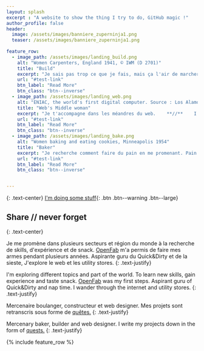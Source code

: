 ```yaml
---
layout: splash
excerpt : "A website to show the thing I try to do, GitHub magic !"
author_profile: false
header:
  image: /assets/images/banniere_zuperninja1.png
  teaser: /assets/images/banniere_zuperninja1.png
  
feature_row:
  - image_path: /assets/images/landing_build.png
    alt: "Women Carpenters, England 1941, © IWM (D 2701)"
    title: "Build"
    excerpt: "Je sais pas trop ce que je fais, mais ça l'air de marcher.    **//**    I don't know what I'm doing, but it kind of works."
    url: "#test-link"
    btn_label: "Read More"
    btn_class: "btn--inverse"
  - image_path: /assets/images/landing_web.png
    alt: "ENIAC, the world's first digital computer. Source : Los Alamos"
    title: "Web's Middle woman"
    excerpt: "Je t'accompagne dans les méandres du web.    **//**    I will guide you into the world wild web."
    url: "#test-link"
    btn_label: "Read More"
    btn_class: "btn--inverse"
  - image_path: /assets/images/landing_bake.png
    alt: "Women baking and eating cookies, Minneapolis 1954"
    title: "Baker"
    excerpt: "Je recherche comment faire du pain en me promenant. Pain sur commande @Chiang Mai.    **//**    I research how to do bread everywhere. Bread on order @Chiang Mai."
    url: "#test-link"
    btn_label: "Read More"
    btn_class: "btn--inverse"


---
```



{: .text-center}
[I'm doing some stuff](/blog/year-archive/){: .btn .btn--warning .btn--large}

## Share // never forget 
{: .text-center}


Je me promène dans plusieurs secteurs et région du monde à la recherche de skills, d'expérience et de snack.
[OpenFab](http://openfab.be) m'a permis de faire mes armes pendant plusieurs années. Aspirante guru du Quick&Dirty et de la sieste, J'explore le web et les utility stores.
{: .text-justify}

I'm exploring different topics and part of the world. To learn new skills, gain experience and taste snack.
[OpenFab](http://openfab.be) was my first steps. Aspirant guru of Quick&Dirty and nap time. I wander through the internet and utility stores.
{: .text-justify}

Mercenaire boulanger, constructeur et web designer. Mes projets sont retranscris sous forme de [quêtes.](blog/portfolio/)
{: .text-justify}

Mercenary baker, builder and web designer. I write my projects down in the form of [quests.](blog/portfolio/)
{: .text-justify}

{% include feature_row %}


